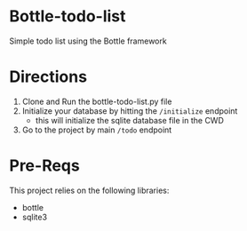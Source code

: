 # Bottle-todo-list
Simple todo list using the Bottle framework

# Directions
1. Clone and Run the bottle-todo-list.py file
2. Initialize your database by hitting the `/initialize` endpoint
	- this will initialize the sqlite database file in the CWD
3. Go to the project by main `/todo` endpoint

# Pre-Reqs
This project relies on the following libraries:
- bottle
- sqlite3
